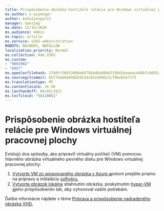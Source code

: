 ```yaml
---
title: Prispôsobenie obrázka hostiteľa relácie pre Windows virtuálnej pracovnej plochy
ms.author: v-aiyengar
author: AshaIyengar21
manager: dansimp
ms.date: 12/15/2020
ms.audience: Admin
ms.topic: article
ms.service: o365-administration
ROBOTS: NOINDEX, NOFOLLOW
localization_priority: Normal
ms.collection: Adm_O365
ms.custom:
- "9003902"
- "6957"
ms.openlocfilehash: 2740fc58b33606e8475b4d8a80b62330d1deeaacd48b7c8035a75eb93e93c2a1
ms.sourcegitcommit: b5f7da89a650d2915dc652449623c78be6247175
ms.translationtype: MT
ms.contentlocale: sk-SK
ms.lasthandoff: 08/05/2021
ms.locfileid: "54118651"
---
```

# <a name="customize-a-session-host-image-for-windows-virtual-desktop"></a>Prispôsobenie obrázka hostiteľa relácie pre Windows virtuálnej pracovnej plochy

Existujú dva spôsoby, ako pripraviť virtuálny počítač (VM) pomocou hlavného obrázka virtuálneho pevného disku pre Windows virtuálnej pracovnej plochy:

1. [Vytvorte VM zo spravovaného obrázka v Azure a](https://go.microsoft.com/fwlink/?linkid=2127906)potom prejdite priamo na prípravu a inštaláciu [softvéru.](https://go.microsoft.com/fwlink/?linkid=2128064)
1. [Vytvorte obrázok lokálne](https://go.microsoft.com/fwlink/?linkid=2128065) stiahnutím obrázka, poskytnutím [hyper-VM a](https://go.microsoft.com/fwlink/?linkid=2127907)jeho prispôsobením tak, aby vyhovoval vašim potrebám.

Ďalšie informácie nájdete v téme [Príprava a prispôsobenie nadradeného obrázka VHD.](https://go.microsoft.com/fwlink/?linkid=2127838)